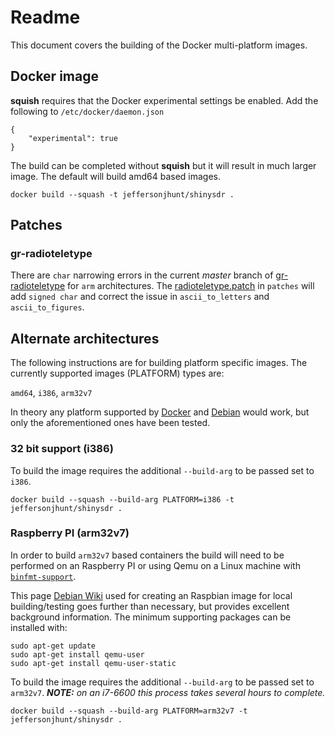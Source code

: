 # Readme

This document covers the building of the Docker multi-platform images.

## Docker image

__squish__ requires that the Docker experimental settings be enabled. Add the following to `/etc/docker/daemon.json`
```
{ 
    "experimental": true 
} 
```

The build can be completed without __squish__ but it will result in much larger image. The default will build amd64 based images.
```
docker build --squash -t jeffersonjhunt/shinysdr .
```

## Patches

### gr-radioteletype

There are `char` narrowing errors in the current *master* branch of [gr-radioteletype](https://github.com/bitglue/gr-radioteletype "gr-radioteletype master branch") for `arm` architectures. The [radioteletype.patch](https://github.com/jeffersonjhunt/shinysdr-docker/blob/devel/patches/radioteletype.patch "radioteletype.patch") in `patches` will add `signed char` and correct the issue in `ascii_to_letters` and `ascii_to_figures`.

## Alternate architectures

The following instructions are for building platform specific images. The currently supported images (PLATFORM) types are:

  `amd64`, `i386`, `arm32v7`

In theory any platform supported by [Docker](https://github.com/docker-library/official-images#architectures-other-than-amd64 "Alternate Architectures") and [Debian](https://hub.docker.com/_/debian "Debian Platforms") would work, but only the aforementioned ones have been tested.

### 32 bit support (i386)

To build the image requires the additional `--build-arg` to be passed set to `i386`.

```
docker build --squash --build-arg PLATFORM=i386 -t jeffersonjhunt/shinysdr .
```

### Raspberry PI (arm32v7)

In order to build `arm32v7` based containers the build will need to be performed on an Raspberry PI or using Qemu on a Linux machine with [`binfmt-support`](https://en.wikipedia.org/wiki/Binfmt_misc "binfmt").

This page [Debian Wiki](https://wiki.debian.org/RaspberryPi/qemu-user-static "Debian Qemu Raspberry") used for creating an Raspbian image for local building/testing goes further than necessary, but provides excellent background information. The minimum supporting packages can be installed with:

```
sudo apt-get update
sudo apt-get install qemu-user
sudo apt-get install qemu-user-static
```

To build the image requires the additional `--build-arg` to be passed set to `arm32v7`. *__NOTE:__ on an i7-6600 this process takes several hours to complete.*

```
docker build --squash --build-arg PLATFORM=arm32v7 -t jeffersonjhunt/shinysdr .
```